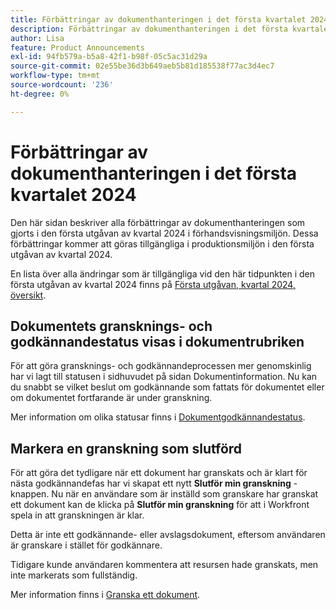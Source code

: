 ```yaml
---
title: Förbättringar av dokumenthanteringen i det första kvartalet 2024
description: Förbättringar av dokumenthanteringen i det första kvartalet 2024
author: Lisa
feature: Product Announcements
exl-id: 94fb579a-b5a8-42f1-b98f-05c5ac31d29a
source-git-commit: 02e55be36d3b649aeb5b81d185538f77ac3d4ec7
workflow-type: tm+mt
source-wordcount: '236'
ht-degree: 0%

---
```


# Förbättringar av dokumenthanteringen i det första kvartalet 2024

Den här sidan beskriver alla förbättringar av dokumenthanteringen som gjorts i den första utgåvan av kvartal 2024 i förhandsvisningsmiljön. Dessa förbättringar kommer att göras tillgängliga i produktionsmiljön i den första utgåvan av kvartal 2024.

En lista över alla ändringar som är tillgängliga vid den här tidpunkten i den första utgåvan av kvartal 2024 finns på [Första utgåvan, kvartal 2024, översikt](/help/quicksilver/product-announcements/product-releases/24-q1-release-activity/24-q1-release-overview.md).

## Dokumentets gransknings- och godkännandestatus visas i dokumentrubriken

För att göra gransknings- och godkännandeprocessen mer genomskinlig har vi lagt till statusen i sidhuvudet på sidan Dokumentinformation. Nu kan du snabbt se vilket beslut om godkännande som fattats för dokumentet eller om dokumentet fortfarande är under granskning.

Mer information om olika statusar finns i [Dokumentgodkännandestatus](/help/quicksilver/review-and-approve-work/document-reviews-and-approvals/manage-document-approvals/document-approval-status.md).

## Markera en granskning som slutförd

För att göra det tydligare när ett dokument har granskats och är klart för nästa godkännandefas har vi skapat ett nytt **Slutför min granskning** -knappen. Nu när en användare som är inställd som granskare har granskat ett dokument kan de klicka på **Slutför min granskning** för att i Workfront spela in att granskningen är klar.

Detta är inte ett godkännande- eller avslagsdokument, eftersom användaren är granskare i stället för godkännare.

Tidigare kunde användaren kommentera att resursen hade granskats, men inte markerats som fullständig.

Mer information finns i [Granska ett dokument](/help/quicksilver/review-and-approve-work/document-reviews-and-approvals/review-and-approve-documents/review-a-document.md).
